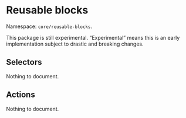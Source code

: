 # Reusable blocks

Namespace: `core/reusable-blocks`.

<div class="callout callout-alert">
This package is still experimental. “Experimental” means this is an early implementation subject to drastic and breaking changes.
</div>

## Selectors

<!-- START TOKEN(Autogenerated selectors|../../../packages/reusable-blocks/src/store/selectors.js) -->

Nothing to document.

<!-- END TOKEN(Autogenerated selectors|../../../packages/reusable-blocks/src/store/selectors.js) -->

## Actions

<!-- START TOKEN(Autogenerated actions|../../../packages/reusable-blocks/src/store/actions.js) -->

Nothing to document.

<!-- END TOKEN(Autogenerated actions|../../../packages/reusable-blocks/src/store/actions.js) -->
